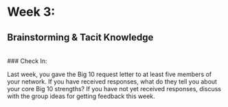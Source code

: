# Week 3: 
## Brainstorming & Tacit Knowledge
<br>
### Check In:

Last week, you gave the Big 10 request letter to at least five members of your network. If you have received responses, what do they tell you about your core Big 10 strengths? If you have not yet received responses, discuss with the group ideas for getting feedback this week.
